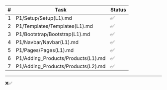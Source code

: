 |  #  | Task                                    | Status |
|-----|---------------------                    |--------|
|  1  | P1/Setup/Setup(L1).md                   |✅|
|  2  | P1/Templates/Templates(L1).md           |✅|
|  3  | P1/Bootstrap/Bootstrap(L1).md           |✅|
|  4  | P1/Navbar/Navbar(L1).md                 |✅|
|  5  | P1/Pages/Pages(L1).md                   |✅|
|  6  | P1/Adding_Products/Products(L1).md      |✅|
|  7  | P1/Adding_Products/Products(L2).md      |✅|













---

❌✅